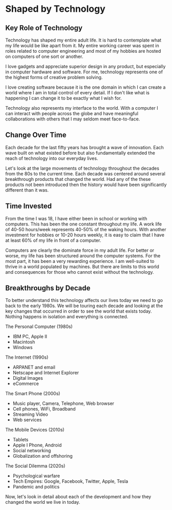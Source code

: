 # Shaped by Technology

## Key Role of Technology

Technology has shaped my entire adult life.  It is hard to contemplate what my
life would be like apart from it. My entire working career was spent in roles
related to computer engineering and most of my hobbies are hosted on computers
of one sort or another.

I love gadgets and appreciate superior design in any product, but especially in
computer hardware and software. For me, technology represents one of the highest
forms of creative problem solving.

I love creating software because it is the one domain in which I can create a
world where I am in total control of every detail. If I don't like what is
happening I can change it to be exactly what I wish for.

Technology also represents my interface to the world. With a computer I can
interact with people across the globe and have meaningful collaborations with
others that I may seldom meet face-to-face.


## Change Over Time

Each decade for the last fifty years has brought a wave of  innovation.  Each
wave built on what existed before but also fundamentally extended the reach of
technology into our everyday lives.  

Let's look at the large movements of technology  throughout the decades from the
80s to the current time. Each decade was centered around several breakthrough
products that changed the world. Had any of the these products not been
introduced then the history would have been significantly different than it was.


## Time Invested

From the time I was 18, I have either been in school or working with computers. 
This has been the one constant throughout my life.  A work life of 40-50
hours/week represents 40-50% of the waking hours.  With another investment for
hobbies or 10-20 hours weekly, it is easy to claim that I have at least 60% of
my life in front of a computer.

Computers are clearly the dominate force in my adult life.  For better or worse,
my life has been structured around the computer systems.  For the most part, it
has been a very rewarding experience.  I am well-suited to thrive in a world 
populated by machines.  But there are limits to this world and consequences for
those who cannot exist without  the technology.


## Breakthroughs by Decade

To better understand this technology affects our lives today we need to go
back to the early 1980s. We will be touring each decade and looking at the key
changes that occurred in order to see the world that exists today.  Nothing
happens in isolation and everything is connected.

The Personal Computer (1980s)

- IBM PC, Apple II
- Macintosh
- Windows

The Internet (1990s)

- ARPANET and email
- Netscape and Internet Explorer
- Digital Images
- eCommerce

The Smart Phone (2000s)

- Music player, Camera, Telephone, Web browser
- Cell phones, WiFi, Broadband
- Streaming Video
- Web services

The Mobile Devices (2010s)

- Tablets
- Apple I Phone, Android
- Social networking
- Globalization and offshoring

The Social Dilemma (2020s)

- Psychological warfare
- Tech Empires:  Google, Facebook, Twitter, Apple, Tesla
- Pandemic and politics

Now, let's look in detail about each of the development and how they changed the
world we live in today.
